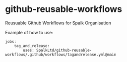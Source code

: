 # github-reusable-workflows

Reusuable Github Workflows for Spalk Organisation

Example of how to use:

```
jobs:
    tag_and_release:
        uses: SpalkLtd/github-reusable-workflows/.github/workflows/tagandrelease.yml@main
```
